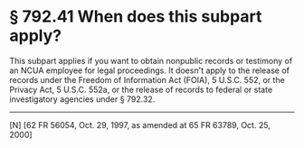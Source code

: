 # § 792.41   When does this subpart apply?

This subpart applies if you want to obtain nonpublic records or testimony of an NCUA employee for legal proceedings. It doesn't apply to the release of records under the Freedom of Information Act (FOIA), 5 U.S.C. 552, or the Privacy Act, 5 U.S.C. 552a, or the release of records to federal or state investigatory agencies under § 792.32.



---

[N] [62 FR 56054, Oct. 29, 1997, as amended at 65 FR 63789, Oct. 25, 2000] 




